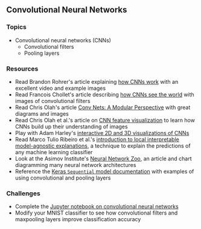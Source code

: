 ## Convolutional Neural Networks

### Topics
- Convolutional neural networks (CNNs)
  - Convolutional filters
  - Pooling layers

### Resources
- Read Brandon Rohrer's article explaining [how CNNs work] with an excellent video and example images
- Read Francois Chollet's article describing [how CNNs see the world] with images of convolutional filters
- Read Chris Olah's article [Conv Nets: A Modular Perspective][conv nets modular] with great diagrams and images
- Read Chris Olah et al.'s article on [CNN feature visualization] to learn how CNNs build up their understanding of images
- Play with Adam Harley's [interactive 2D and 3D visualizations of CNNs][CNN 3D visualization]
- Read Marco Tulio Ribeiro et al.'s [introduction to local interpretable model-agnostic explanations][LIME], a technique to explain the predictions of any machine learning classifier
- Look at the Asimov Institute's [Neural Network Zoo], an article and chart diagramming many neural network architectures
- Reference the [Keras `Sequential` model documentation][Keras sequential model] with examples of using convolutional and pooling layers

### Challenges
- Complete the [Jupyter notebook on convolutional neural networks][convolutional networks notebook]
- Modify your MNIST classifier to see how convolutional filters and maxpooling layers improve classification accuracy


[how CNNs work]: http://brohrer.github.io/how_convolutional_neural_networks_work.html
[how CNNs see the world]: https://blog.keras.io/how-convolutional-neural-networks-see-the-world.html
[conv nets modular]: https://colah.github.io/posts/2014-07-Conv-Nets-Modular/
[CNN feature visualization]: https://distill.pub/2017/feature-visualization/
[CNN 3D visualization]: http://scs.ryerson.ca/~aharley/vis/
[LIME]: https://www.oreilly.com/learning/introduction-to-local-interpretable-model-agnostic-explanations-lime
[Neural Network Zoo]: http://www.asimovinstitute.org/neural-network-zoo/
[Keras sequential model]: https://keras.io/getting-started/sequential-model-guide/

[convolutional networks notebook]: ../notebooks/ConvolutionalNetworks.ipynb
